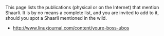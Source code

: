 This page lists the publications (physical or on the Internet) that mention Shaarli. It is by no means a complete list, and you are invited to add to it, should you spot a Shaarli mentioned in the wild.

* http://www.linuxjournal.com/content/youre-boss-ubos